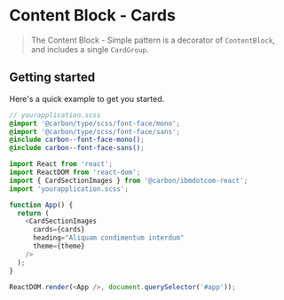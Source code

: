 # Content Block - Cards

> The Content Block - Simple pattern is a decorator of `ContentBlock`, and
> includes a single `CardGroup`.

## Getting started

Here's a quick example to get you started.

```scss
// yourapplication.scss
@import '@carbon/type/scss/font-face/mono';
@import '@carbon/type/scss/font-face/sans';
@include carbon--font-face-mono();
@include carbon--font-face-sans();
```

```javascript
import React from 'react';
import ReactDOM from 'react-dom';
import { CardSectionImages } from '@carbon/ibmdotcom-react';
import 'yourapplication.scss';

function App() {
  return (
    <CardSectionImages
      cards={cards}
      heading="Aliquam condimentum interdum"
      theme={theme}
    />
  );
}

ReactDOM.render(<App />, document.querySelector('#app'));
```
